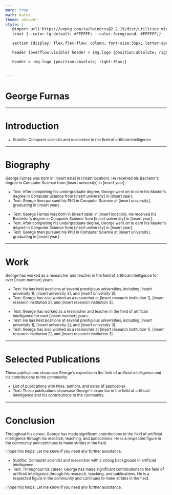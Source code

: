 ```yaml
---
marp: true
math: katex
theme: uncover
style: |
   @import url('https://unpkg.com/tailwindcss@2.2.19/dist/utilities.min.css');
   :root {--color-fg-default: #FFFFFF; --color-foreground: #FFFFFF;}

   section {display: flex;flex-flow: column; font-size:35px; letter-spacing:1.4px;}

   header {overflow:visible} header > img.logo {position:absolute; right:15px;}

   header > img.logo {position:absolute; right:15px;}


---
```

<!-- backgroundImage: url('backgrounds/aaabstract (7).png') -->
<!-- _class: lead -->

 # George Furnas

---
<style scoped>p,li {font-size:0.96em}</style>

 # Introduction
- Subtitle: Computer scientist and researcher in the field of artificial intelligence


---
<style scoped>p,li {font-size:0.84em}</style>

 # Biography


George Furnas was born in [insert date] in [insert location]. He received his Bachelor's degree in Computer Science from [insert university] in [insert year].
* Text: After completing his undergraduate degree, George went on to earn his Master's degree in Computer Science from [insert university] in [insert year].
* Text: George then pursued his PhD in Computer Science at [insert university], graduating in [insert year].
- Text: George Furnas was born in [insert date] in [insert location]. He received his Bachelor's degree in Computer Science from [insert university] in [insert year].
- Text: After completing his undergraduate degree, George went on to earn his Master's degree in Computer Science from [insert university] in [insert year].
- Text: George then pursued his PhD in Computer Science at [insert university], graduating in [insert year].

---
<style scoped>p,li {font-size:0.84em}</style>

 # Work

George has worked as a researcher and teacher in the field of artificial intelligence for over [insert number] years.
* Text: He has held positions at several prestigious universities, including [insert university 1], [insert university 2], and [insert university 3].
* Text: George has also worked as a researcher at [insert research institution 1], [insert research institution 2], and [insert research institution 3].
- Text: George has worked as a researcher and teacher in the field of artificial intelligence for over [insert number] years.
- Text: He has held positions at several prestigious universities, including [insert university 1], [insert university 2], and [insert university 3].
- Text: George has also worked as a researcher at [insert research institution 1], [insert research institution 2], and [insert research institution 3].


---
<style scoped>p,li {font-size:0.88em}</style>

 # Selected Publications

These publications showcase George's expertise in the field of artificial intelligence and his contributions to the community.
- List of publications with titles, authors, and dates (if applicable)
- Text: These publications showcase George's expertise in the field of artificial intelligence and his contributions to the community.


---
<style scoped>p,li {font-size:0.84em}</style>

 # Conclusion


Throughout his career, George has made significant contributions to the field of artificial intelligence through his research, teaching, and publications. He is a respected figure in the community and continues to make strides in the field.

I hope this helps! Let me know if you need any further assistance.
- Subtitle: Computer scientist and researcher with a strong background in artificial intelligence.
- Text: Throughout his career, George has made significant contributions to the field of artificial intelligence through his research, teaching, and publications. He is a respected figure in the community and continues to make strides in the field.

I hope this helps! Let me know if you need any further assistance.
